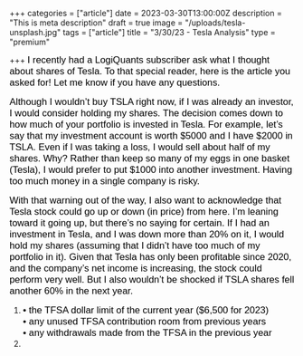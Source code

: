 +++
categories = ["article"]
date = 2023-03-30T13:00:00Z
description = "This is meta description"
draft = true
image = "/uploads/tesla-unsplash.jpg"
tags = ["article"]
title = "3/30/23 - Tesla Analysis"
type = "premium"

+++
<span style="color:black"><span style="font-family:Arial; font-size:1.2em;">I recently had a LogiQuants subscriber ask what I thought about shares of Tesla. To that special reader, here is the article you asked for! Let me know if you have any questions.</span></span>

<span style="color:black"><span style="font-family:Arial; font-size:1.2em;">Although I wouldn’t buy TSLA right now, if I was already an investor, I would consider holding my shares. The decision comes down to how much of your portfolio is invested in Tesla. For example, let’s say that my investment account is worth $5000 and I have $2000 in TSLA. Even if I was taking a loss, I would sell about half of my shares. Why? Rather than keep so many of my eggs in one basket (Tesla), I would prefer to put $1000 into another investment. Having too much money in a single company is risky.</span></span>

<span style="color:black"><span style="font-family:Arial; font-size:1.2em;">With that warning out of the way, I also want to acknowledge that Tesla stock could go up or down (in price) from here. I’m leaning toward it going up, but there’s no saying for certain. If I had an investment in Tesla, and I was down more than 20% on it, I would hold my shares (assuming that I didn’t have too much of my portfolio in it). Given that Tesla has only been profitable since 2020, and the company’s net income is increasing, the stock could perform very well. But I also wouldn’t be shocked if TSLA shares fell another 60% in the next year.</span></span>

1. <span style="color:black"><span style="font-family:Arial; font-size:1.2em;">• the TFSA dollar limit of the current year ($6,500 for 2023)  
   • any unused TFSA contribution room from previous years  
   • any withdrawals made from the TFSA in the previous year
2. </span></span>